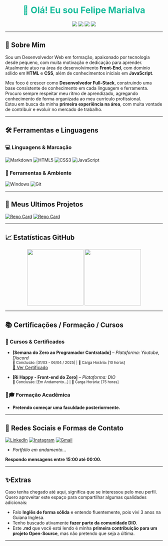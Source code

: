# <h1 align="center" style="color:#1ABC9C;">👋 Olá! Eu sou Felipe Marialva</h1>

<p align="center">
  <img src="https://img.shields.io/badge/Desenvolvedor-Front%20End-FFFFFF?style=for-the-badge&logo=html5&logoColor=white" />
  <img src="https://img.shields.io/badge/Visando Se Tornar-Full%20Stack-007ACC?style=for-the-badge&logo=javascript&logoColor=white" />
  <img src="https://img.shields.io/badge/Em%20busca%20de-Experiencia%20Profissional-28A745?style=for-the-badge&logo=checkmarx&logoColor=white" />
  <img src="https://img.shields.io/badge/Código%20Limpo-e%20Boas%20Práticas-2E2E2E?style=for-the-badge&logo=github&logoColor=white" />
</p>

---

## 🔎 Sobre Mim

Sou um Desenvolvedor Web em formação, apaixonado por tecnologia desde pequeno, com muita motivação e dedicação para aprender.  
Atualmente atuo na área de desenvolvimento **Front-End**, com domínio sólido em **HTML** e **CSS**, além de conhecimentos iniciais em **JavaScript**.

Meu foco é crescer como **Desenvolvedor Full-Stack**, construindo uma base consistente de conhecimento em cada linguagem e ferramenta. Procuro sempre respeitar meu ritmo de aprendizado, agregando conhecimento de forma organizada ao meu currículo profissional.  
Estou em busca da minha **primeira experiência na área**, com muita vontade de contribuir e evoluir no mercado de trabalho.

---

## 🛠 Ferramentas e Linguagens
### 💻 Linguagens & Marcação
![Markdown](https://img.shields.io/badge/Markdown-000?style=for-the-badge&logo=markdown)
![HTML5](https://img.shields.io/badge/HTML5-E34F26?style=for-the-badge&logo=html5&logoColor=white)
![CSS3](https://img.shields.io/badge/CSS3-1572B6?style=for-the-badge&logo=css3&logoColor=white)
![JavaScript](https://img.shields.io/badge/JavaScript-F7DF1E?style=for-the-badge&logo=javascript&logoColor=black)

### 🧰 Ferramentas & Ambiente
![Windows](https://img.shields.io/badge/Windows-0078d7?style=for-the-badge&logo=windows&logoColor=2CA5E0)
![Git](https://img.shields.io/badge/GIT-E44C30?style=for-the-badge&logo=git&logoColor=white)

---

## 💼 Meus Ultimos Projetos

[![Repo Card](https://github-readme-stats.vercel.app/api/pin/?username=FelipeLimaMarialva&repo=Projeto-Pokemon&bg_color=0d1117&border_color=28a745&show_icons=true&icon_color=28a745&title_color=6affb4&text_color=c9fdd7)](https://github.com/FelipeLimaMarialva/Projeto-Pokemon)
[![Repo Card](https://github-readme-stats.vercel.app/api/pin/?username=FelipeLimaMarialva&repo=dio-lab-open-source&bg_color=0d1117&border_color=28a745&show_icons=true&icon_color=28a745&title_color=6affb4&text_color=c9fdd7)](https://github.com/FelipeLimaMarialva/dio-lab-open-source)

---

## 📈 Estatísticas GitHub

<p align="center">
  <img 
    height="180em"
    src="https://github-readme-stats.vercel.app/api?username=FelipeLimaMarialva&theme=transparent&bg_color=0d1117&border_color=1ABC9C&show_icons=true&icon_color=F1C40F&title_color=1ABC9C&text_color=ffffff"
  />
  <img 
    height="180em"
    src="https://github-readme-stats-git-masterrstaa-rickstaa.vercel.app/api/top-langs/?username=FelipeLimaMarialva&layout=compact&bg_color=0d1117&border_color=1ABC9C&title_color=1ABC9C&text_color=ffffff"
  />
</p>

---

## 📚 Certificações / Formação / Cursos

### 🧠 Cursos & Certificados
- **[Semana do Zero ao Programador Contratado]** – *Plataforma: Youtube, Discord*  
  <sub>📅 Conclusão: [31/03 - 06/04 / 2025] | 🔖 Carga Horária: [10 horas]</sub>  
  [🔗 Ver Certificado](https://git-cert-link-devemdobro.replit.app/certificate)

- **[Ri Happy - Front-end do Zero]** – *Plataforma: DIO*  
  <sub>📅 Conclusão: [Em Andamento...] | 🔖 Carga Horária: [75 horas]</sub>  

### 👨🎓 Formação Acadêmica

- **Pretendo começar uma faculdade posteriormente.**

---

## 📱 Redes Sociais e Formas de Contato

[![LinkedIn](https://img.shields.io/badge/LinkedIn-0077B5?style=for-the-badge&logo=linkedin&logoColor=white)](www.linkedin.com/in/felipe-lima-marialva)
[![Instagram](https://img.shields.io/badge/-Instagram-%23E4405F?style=for-the-badge&logo=instagram&logoColor=white)](https://www.instagram.com/felipelimamarialva/)
[![Gmail](https://img.shields.io/badge/Gmail-333333?style=for-the-badge&logo=gmail&logoColor=red)](mailto:felipelimamarialva@gmail.com)
- *Portfólio em andamento...*

**Respondo mensagens entre 15:00 até 00:00.**

---

## ✨Extras

Caso tenha chegado até aqui, significa que se interessou pelo meu perfil. Quero aproveitar este espaço para compartilhar algumas qualidades adicionais:

- Falo **Inglês de forma sólida** e entendo fluentemente, pois vivi 3 anos na Guiana Inglesa.
- Tenho buscado ativamente **fazer parte da comunidade DIO**.
- Este **.md** que você está lendo é minha **primeira contribuição para um projeto Open-Source**, mas não pretendo que seja a última.

---
